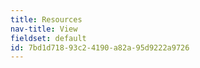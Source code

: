 ```yaml
---
title: Resources
nav-title: View
fieldset: default
id: 7bd1d718-93c2-4190-a82a-95d9222a9726
---
```

